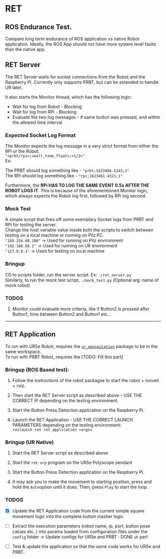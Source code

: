 # RET
## ROS Endurance Test.

Compare long term endurance of ROS application vs native Robot application. Ideally, the ROS App should not have more system level faults than the native app.

## RET Server
The RET Server waits for socket connections from the Robot and the Raspberry Pi. Currently only supports PRBT, but can be extended to handle UR later.

It also starts the Monitor thread, which has the following logic:   
* Wait for log from Robot - Blocking
* Wait for log from RPi - Blocking
* Evaluate the two log messages - if same button was pressed, and within the allowed time interval

### Expected Socket Log Format
The Monitor expects the log message in a very strict format from either the RPi or the Robot:   
`"<prbt/rpi>;<wall_time_float>;<1/2>"`   
Ex: 

The PRBT should log something like - `"prbt;1623456.1243;1"`   
The RPi should log something like - `"rpi;1623461.4321;1"`   

Furthermore, the **RPi HAS TO LOG THE SAME EVENT 0.5s AFTER THE ROBOT LOGS IT**. This is because of the aforementioned Monitor logic, which always expects the Robot log first, followed by RPi log second.

### Mock Test
A simple script that fires off some exemplary Socket logs from PRBT and RPi for testing the server.   
Change the host variable value inside both the scripts to switch between testing on a local machine or running on Pilz PC.   
`"169.254.60.100"` -> Used for running on Pilz environment     
`"192.168.56.1"` -> Used for running on UR environment     
`"127.0.0.1"` -> Used for testing on local machine   


### Bringup
CD to scripts folder, run the server script. Ex: `./ret_server.py`   
Similarly, to run the mock test script, `./mock_test.py`  (Optional arg: name of mock robot)


### TODOS
1. Monitor could evaluate more criteria, like if Button2 is pressed after Button1, time between Button2 and Button1 etc..

---

## RET Application

To run with UR5e Robot, requires the [`ur_manipulation`](https://github.com/ipa-kut/ur_manipulation) package to be in the same workspace.   
To run with PRBT Robot, requires the [TODO: Fill this part]

### Bringup (ROS Based test):

1. Follow the instructions of the robot packagse to start the robot + moveit + rviz.    

2. Then start the RET Server script as described above - USE THE CORRECT IP depending on the testing environment.

3. Start the Button Press Detection application on the Raspberry Pi.

4. Launch the RET Application - USE THE CORRECT LAUNCH PARAMETERS depending on the testing environment:   
`roslaunch ret ret_application <args>`

### Bringup (UR Native)

1. Start the RET Server script as described above

2. Start the `ret.urp` program on the UR5e Polyscope pendant

3. Start the Button Press Detection application on the Raspberry Pi.

4. It may ask you to make the movement to starting position, press and hold the `Auto`option until it does. Then, press `Play` to start the loop.

### TODOS

- [x] Update the RET Application code from the current simple square movement logic into the complete button masher logic
- [ ] Extract the execution parameters (robot name, ip, port, button pose calues etc..) into params loaded from configuration files under the `config` folder -> Update configs for UR5e and PRBT : DONE ur part
- [ ] Test & update the application so that the same code works for UR5e and PRBT.

